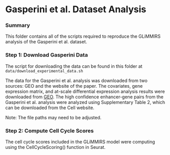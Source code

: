 # Gasperini et al. Dataset Analysis

### Summary
This folder contains all of the scripts required to reproduce the GLiMMIRS analysis of the Gasperini et al. dataset.

### Step 1: Download Gasperini Data
The script for downloading the data can be found in this folder at ```data/download_experimental_data.sh```

The data for the Gasperini et al. analysis was downloaded from two sources: GEO and the website of the paper. The covariates, gene expression matrix, and at-scale differential expression analysis results were downloaded from [GEO](https://www.ncbi.nlm.nih.gov/geo/query/acc.cgi?acc=GSE120861). The high confidence enhancer-gene pairs from the Gasperini et al. analysis were analyzed using Supplementary Table 2, which can be downloaded from the Cell website. 

Note: The file paths may need to be adjusted.

### Step 2: Compute Cell Cycle Scores
The cell cycle scores included in the GLiMMIRS model were computing using the CellCycleScoring() function in Seurat. 
